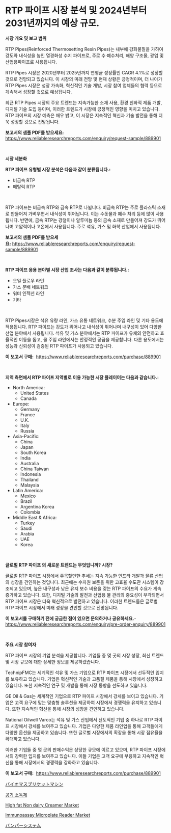 <p><h1>RTP 파이프 시장 분석 및 2024년부터 2031년까지의 예상 규모.</h1></p><p><strong>시장 개요 및 보고 범위</strong></p>
<p><p>RTP Pipes(Reinforced Thermosetting Resin Pipes)는 내부에 강화물질을 가하여 강도와 내식성을 높인 열경화성 수지 파이프로, 주로 수·폐수처리, 해양 구조물, 광업 및 산업용파이프로 사용됩니다.</p><p>RTP Pipes 시장은 2020년부터 2025년까지 연평균 성장률인 CAGR 4.1%로 성장할 것으로 전망되고 있습니다. 이 시장의 미래 전망 및 현재 상황은 긍정적이며, 더 나아가 RTP Pipes 시장은 성장 가속화, 혁신적인 기술 개발, 시장 참여 업체들의 협력 등으로 계속해서 성장할 것으로 예상됩니다.</p><p>최근 RTP Pipes 시장의 주요 트렌드는 지속가능한 소재 사용, 환경 친화적 제품 개발, 디지털 기술 도입 등이며, 이러한 트렌드가 시장에 긍정적인 영향을 미치고 있습니다. RTP 파이프의 시장 예측은 매우 밝고, 이 시장은 지속적인 혁신과 기술 발전을 통해 더욱 성장할 것으로 전망됩니다.</p></p>
<p><strong>보고서의 샘플 PDF를 받으세요:</strong> <a href="https://www.reliableresearchreports.com/enquiry/request-sample/889901">https://www.reliableresearchreports.com/enquiry/request-sample/889901</a></p>
<p>&nbsp;</p>
<p><strong>시장 세분화</strong></p>
<p><strong>RTP 파이프 유형별 시장 분석은 다음과 같이 분류됩니다.:</strong></p>
<p><ul><li>비금속 RTP</li><li>메탈릭 RTP</li></ul></p>
<p>&nbsp;</p>
<p><p>RTP 파이프는 비금속 RTP와 금속 RTP로 나뉩니다. 비금속 RTP는 주로 플라스틱 소재로 만들어져 가벼우면서 내식성이 뛰어납니다. 이는 수돗물과 폐수 처리 등에 많이 사용됩니다. 반면에, 금속 RTP는 강철이나 알루미늄 등의 금속 소재로 만들어져 강도가 뛰어나며 고압력이나 고온에서 사용됩니다. 주로 석유, 가스 및 화학 산업에서 사용됩니다.</p></p>
<p><strong>보고서의 샘플 PDF를 받으세요:</strong>&nbsp;<a href="https://www.reliableresearchreports.com/enquiry/request-sample/889901">https://www.reliableresearchreports.com/enquiry/request-sample/889901</a></p>
<p>&nbsp;</p>
<p><strong> RTP 파이프 응용 분야별 시장 산업 조사는 다음과 같이 분류됩니다.:</strong></p>
<p><ul><li>오일 플로우 라인</li><li>가스 분배 네트워크</li><li>워터 인젝션 라인</li><li>기타</li></ul></p>
<p>&nbsp;</p>
<p><p>RTP Pipes시장은 석유 유량 라인, 가스 유통 네트워크, 수분 주입 라인 및 기타 용도에 적용됩니다. RTP 파이프는 강도가 뛰어나고 내식성이 뛰어나며 내구성이 있어 다양한 산업 분야에서 사용됩니다. 석유 및 가스 분야에서는 RTP 파이프가 유체의 안전하고 효율적인 이동을 돕고, 물 주입 라인에서는 안정적인 공급을 제공합니다. 다른 용도에서는 성능과 신뢰성이 검증된 RTP 파이프가 사용되고 있습니다.</p></p>
<p><strong>이 보고서 구매:</strong>&nbsp; <a href="https://www.reliableresearchreports.com/purchase/889901">https://www.reliableresearchreports.com/purchase/889901</a></p>
<p>&nbsp;</p>
<p><strong>지역 측면에서 RTP 파이프 지역별로 이용 가능한 시장 플레이어는 다음과 같습니다.:</strong></p>
<p><ul>
    <li>
        North America:
        <ul>
            <li>United States</li>
            <li>Canada</li>
        </ul>
    </li>
    <li>
        Europe:
        <ul>
            <li>Germany</li>
            <li>France</li>
            <li>U.K.</li>
            <li>Italy</li>
            <li>Russia</li>
        </ul>
    </li>
    <li>
        Asia-Pacific:
        <ul>
            <li>China</li>
            <li>Japan</li>
            <li>South Korea</li>
            <li>India</li>
            <li>Australia</li>
            <li>China Taiwan</li>
            <li>Indonesia</li>
            <li>Thailand</li>
            <li>Malaysia</li>
        </ul>
    </li>
    <li>
        Latin America:
        <ul>
            <li>Mexico</li>
            <li>Brazil</li>
            <li>Argentina Korea</li>
            <li>Colombia</li>
        </ul>
    </li>
    <li>
        Middle East & Africa:
        <ul>
            <li>Turkey</li>
            <li>Saudi</li>
            <li>Arabia</li>
            <li>UAE</li>
            <li>Korea</li>
        </ul>
    </li>
    </ul></p>
<p>&nbsp;</p>
<p><strong>글로벌 RTP 파이프 의 새로운 트렌드는 무엇입니까? 시장?</strong></p>
<p><p>글로벌 RTP 파이프 시장에서 주목할만한 추세는 지속 가능한 인프라 개발과 물류 산업의 성장을 견인하는 것입니다. 최근에는 수자원 보존을 위한 고효율 수도관 시스템이 강조되고 있으며, 높은 내구성과 낮은 유지 보수 비용을 갖는 RTP 파이프의 수요가 계속 증가하고 있습니다. 또한, 디지털 기술의 발전과 산업용 물 관리의 중요성이 부각되면서 RTP 파이프 시장은 더욱 혁신적으로 발전하고 있습니다. 이러한 트렌드들은 글로벌 RTP 파이프 시장에서 미래 성장을 견인할 것으로 전망됩니다.</p></p>
<p><strong>이 보고서를 구매하기 전에 궁금한 점이 있으면 문의하거나 공유하세요.</strong>- <a href="https://www.reliableresearchreports.com/enquiry/pre-order-enquiry/889901">https://www.reliableresearchreports.com/enquiry/pre-order-enquiry/889901</a></p>
<p>&nbsp;</p>
<p><strong>주요 시장 참여자</strong></p>
<p><p>RTP 파이프 시장의 기업 분석을 제공합니다. 기업들 중 몇 곳의 시장 성장, 최신 트렌드 및 시장 규모에 대한 상세한 정보를 제공하겠습니다.</p><p>TechnipFMC는 세계적인 석유 및 가스 기업으로 RTP 파이프 시장에서 선두적인 입지를 보유하고 있습니다. 기업은 혁신적인 기술과 고품질 제품을 통해 시장에서 성장하고 있습니다. 또한 지속적인 연구 및 개발을 통해 시장 동향을 선도하고 있습니다.</p><p>GE Oil & Gas는 세계적인 기업으로 RTP 파이프 시장에서 강세를 보이고 있습니다. 기업은 고객 요구에 맞는 맞춤형 솔루션을 제공하여 시장에서 경쟁력을 유지하고 있습니다. 또한 지속적인 혁신을 통해 시장의 성장을 견인하고 있습니다.</p><p>National Oilwell Varco는 석유 및 가스 산업에서 선도적인 기업 중 하나로 RTP 파이프 시장에서 강세를 보여주고 있습니다. 기업은 다양한 제품 라인업을 통해 고객들에게 다양한 옵션을 제공하고 있습니다. 또한 글로벌 시장에서의 확장을 통해 시장 점유율을 확대하고 있습니다.</p><p>이러한 기업들 중 몇 곳의 판매수익은 상당한 규모에 이르고 있으며, RTP 파이프 시장에서의 강력한 입지를 보여주고 있습니다. 이들 기업은 고객 요구에 부응하고 지속적인 혁신을 통해 시장에서의 경쟁력을 강화하고 있습니다.</p></p>
<p><strong>이 보고서 구매:</strong>&nbsp;&nbsp;<a href="https://www.reliableresearchreports.com/purchase/889901">https://www.reliableresearchreports.com/purchase/889901</a></p>
<p><p><a href="https://github.com/lrlmopnhwd79300/Market-Research-Report-List-1/blob/main/52143832065.md">バイオマスブリケットマシン</a></p><p><a href="https://github.com/vsckjg50460/Market-Research-Report-List-1/blob/main/54043521727.md">공기 소독제</a></p><p><a href="https://view.publitas.com/reportprime-1/high-fat-non-dairy-creamer-market-size-and-growth-market-segmentation-regional-and-country-breakdowns-and-market-trends-for-period-from-2024-2031/">High fat Non dairy Creamer Market</a></p><p><a href="https://valiant-lunge-8fe.notion.site/Immunoassay-Microplate-Reader-Market-Size-and-Examines-its-Market-Scope-with-a-Primary-Focus-on-Gr-3f1b962acaa94c1699e873ea86237a61">Immunoassay Microplate Reader Market</a></p><p><a href="https://github.com/wkuactfdzwizk06/Market-Research-Report-List-1/blob/main/39184352064.md">バンパーシステム</a></p></p>
